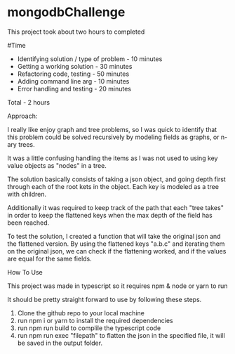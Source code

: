 # mongodbChallenge

This project took about two hours to completed

#Time

* Identifying solution / type of problem - 10 minutes
* Getting a working solution             - 30 minutes
* Refactoring code, testing              - 50 minutes
* Adding command line arg                - 10 minutes
* Error handling and testing              - 20 minutes

Total                                   - 2 hours

Approach:

I really like enjoy graph and tree problems, so I was quick to identify that this problem could be solved recursively by modeling fields as graphs, or n-ary trees.

It was a little confusing handling the items as I was not used to using key value objects as "nodes" in a tree.

The solution basically consists of taking a json object, and going depth first through each of the root kets in the object. Each key is modeled as a tree with children.

Additionally it was required to keep track of the path that each "tree takes" in order to keep the flattened keys when the max depth of the field has been reached.

To test the solution, I created a function that will take the original json and the flattened version. By using the flattened keys "a.b.c" and iterating them on the original json, we can check if the flattening worked, and if the values are equal for the same fields.

How To Use

This project was made in typescript so it requires npm & node or yarn to run

It should be pretty straight forward to use by following these steps.

1. Clone the github repo to your local machine
2. run npm i or yarn to install the required dependencies
3. run npm run build to complile the typescript code
4. run npm run exec "filepath" to flatten the json in the specified file, it will be saved in the output folder.
